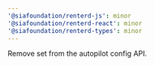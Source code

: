 ```yaml
---
'@siafoundation/renterd-js': minor
'@siafoundation/renterd-react': minor
'@siafoundation/renterd-types': minor
---
```


Remove set from the autopilot config API.
